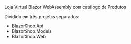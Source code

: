 Loja Virtual Blazor WebAssembly com catálogo de Produtos



Dividido em três projetos separados:


* BlazorShop.Api
* BlazorShop.Models
* BlazorShop.Web


